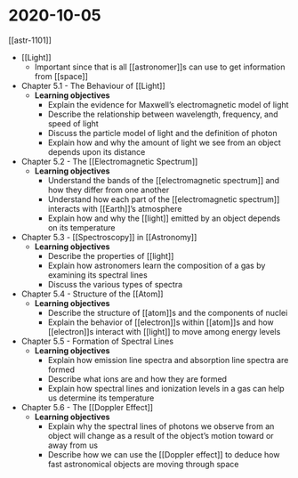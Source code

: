 # 2020-10-05

[[astr-1101]]

- [[Light]]
  - Important since that is all [[astronomer]]s can use to get information from [[space]]
- Chapter 5.1 - The Behaviour of [[Light]]
  - **Learning objectives**
    - Explain the evidence for Maxwell’s electromagnetic model of light
    - Describe the relationship between wavelength, frequency, and speed of light
    - Discuss the particle model of light and the definition of photon
    - Explain how and why the amount of light we see from an object depends upon its distance
- Chapter 5.2 - The [[Electromagnetic Spectrum]]
  - **Learning objectives**
    - Understand the bands of the [[electromagnetic spectrum]] and how they differ from one another
    - Understand how each part of the [[electromagnetic spectrum]] interacts with [[Earth]]’s atmosphere
    - Explain how and why the [[light]] emitted by an object depends on its temperature
- Chapter 5.3 - [[Spectroscopy]] in [[Astronomy]]
  - **Learning objectives**
    - Describe the properties of [[light]]
    - Explain how astronomers learn the composition of a gas by examining its spectral lines
    - Discuss the various types of spectra
- Chapter 5.4 - Structure of the [[Atom]]
  - **Learning objectives**
    - Describe the structure of [[atom]]s and the components of nuclei
    - Explain the behavior of [[electron]]s within [[atom]]s and how [[electron]]s interact with [[light]] to move among energy levels
- Chapter 5.5 - Formation of Spectral Lines
  - **Learning objectives**
    - Explain how emission line spectra and absorption line spectra are formed
    - Describe what ions are and how they are formed
    - Explain how spectral lines and ionization levels in a gas can help us determine its temperature
- Chapter 5.6 - The [[Doppler Effect]]
  - **Learning objectives**
    - Explain why the spectral lines of photons we observe from an object will change as a result of the object’s motion toward or away from us
    - Describe how we can use the [[Doppler effect]] to deduce how fast astronomical objects are moving through space


